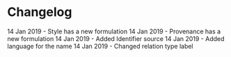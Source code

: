 # Changelog

14 Jan 2019 - Style has a new formulation
14 Jan 2019 - Provenance has a new formulation
14 Jan 2019 - Added Identifier source
14 Jan 2019 - Added language for the name
14 Jan 2019 - Changed relation type label
